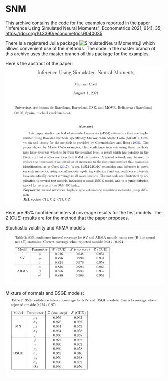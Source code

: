 # SNM

This archive contains the code for the examples reported in the paper "Inference
Using Simulated Neural Moments", Econometrics 2021, 9(4), 35; https://doi.org/10.3390/econometrics9040035

There is a registered Julia package ![SimulatedNeuralMoments.jl](https://github.com/mcreel/SimulatedNeuralMoments.jl) which allows convenient use of the methods. The code in the master branch of this archive uses the master branch of this package for the examples.

Here's the abstract of the paper:
![abstract](abstract.png)

Here are 95% confidence interval coverage results for the test models. The Z (CUE) results are for the method that the paper proposes.

Stochastic volatility and ARMA models:
![SVARMA](SVARMA.png)

Mixture of normals and DSGE models:
![MNDSGE](MNDSGE.png)
